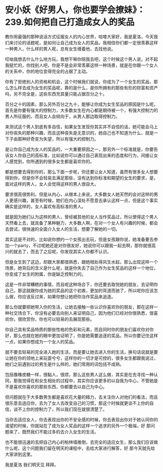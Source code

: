 # 安小妖《好男人，你也要学会撩妹》：239.如何把自己打造成女人的奖品

教你用最强的那种说话方式征服女人的内心世界，哈喽大家好，我是夏洛，今天我们来讨论的话题呢，是如何让自己成为女人的奖品，我相信你们都一定很羡慕这样一种男人，什么样的男人呢，总有女生缠着他，去找他说。

哎呦我想去什么什么地方玩，我想干嘛你陪我去吧，这个时候这个男人说，对不起我挺忙的，你找别人吧，你是不是会非常羡慕这样一种场景，就是在你跟一个女人的关系中，你的地位变得完全的占据了主动。

你有了拒绝别人的资格和机会，这个时候我们就说，你成为了一个女生的奖品，那么怎么样去成为女生的奖品呢，靠的是什么，是你所拥有的那些有形的财富和资产吗，另不完全是，这些东西充其量只能占据百分之十。

百分之十的因素，那么另外百分之九十，能够让你成为女生奖品的原因是什么呢，首先是你要有强大的控制力，大多数女生在内心都是期待被一个，有强大控制力的男人所征服的，而且女人会倾向于，从男人那边取得控制力。

来测试这个男人到底有多自信，如果女生发现你其实并不自信的话，她可能会马上对你丧失的那种兴趣，而且这种丧失是无意识的，她自己也不知道为什么，就是一下子由那种好奇变为失望，所以有强大的控制力。

是让你自己成为女人的奖品的，一大重要原因之一，那另外一个标准就是，你要告诉女人你自己的高标准，比如说你可以通过自己表现出来的态度和行为，间接让女人感觉到，你所遇到的很多女生都是喜欢你的。

都是想要去得到你的，那么下面一步呢，你还要让女人知道，虽然有很多女人想要得到你，但是你不会轻易去满足那些，没有达到你标准和期望的女生的要求，是，面对这样的男人，女人会觉得这样的男人很自大。

要求很高很势利，但是从内心，从根本上来说，大多数女人她天然的会对这样的男人更感兴趣，甚至有时候，她们在内心深处不愿意去承认这样一点，但是这个事实确实是这样的，女人喜欢有高标准的男人。

就是因为她们认为这样的男人，曾经被其他的女人当作奖品过，所以使得这个男人天然看上去，就具备了某种魅力，大多数人啊，在对一个女人有兴趣的时候，都会去尝试，很快速的全面介入女人的生活，想要了解她的一切。

其实这是不对的，比如说你想约一个女孩出去玩，但是女孩跟你说，她准备要去参加一个party，不过呢她还是对你很友好，她说你可以跟我一起去啊，那你就很高兴的就去了，而去了之后呢，你发现其实人你都不认识。

但是女生到了这边，却跟大家都很熟悉，跟她相处得风生水起，那么出现这样一个场景，她背后的含义是什么呢，就是你失去了自己作为女生奖品的这样一个地位，你变成了女生的附属，你是缺乏控制力的。

这是一件非常糟糕的事情，而且呢这种场合下，你还要去取悦她的朋友，去证明你自己，那这就跟你成为她的奖品的这个初衷，更加的背道而驰了，所以呢你应该怎么做，你应该反过来，如果你想让她把你当作奖品来追逐。

那么你就要把她带入你的生活，让她去接触一些认识你喜欢你的朋友，那在这样一种社交场合下，你没有必要去向别人来证明自己，因为他们已经对你很熟悉，很喜欢你，很欣赏你，你也可以轻易的去展现那些。

你自己具有奖品特质的那些性格的色彩和元素，而且同时你的朋友们喜欢你对你好，那么也就在她的眼中更加证明了，你是她需要追逐的奖品，所以你要记住这样一点，如果你想成为一个女人的奖品。

就不要去轻易的完全进入她的生活，而是要让她去进入你的生活，换句话说就是要让她在你的领地上来玩耍兮兮，这样你的一切才是可控的，很多女生都跟我说过，她们之前遇到过的男生是什么样的，她们常用的词包括不成熟。

包括像橡皮糖一样，很黏人，很烦，那么这些男人这么做，其实是在去寻找一种认同，那我觉得在和女生相处的过程中，其实你应该更多的以自我为中心，不管她是不是喜欢你喜欢的那些东西，你都要去以自己为中心。

但问题就在于大多数男生都是喜欢花大量的精力，去关注你人对他们的看法，而且很乐意去适应你，去为了女人去改变自己的习惯，那这个时候就更谈不上你的自信，谈不上你的控制力了，所以我们现在就很清楚了。

当你去适应女人，你去表现出你的不安全感的时候，你去表现出你对于她认同你的渴望的时候，你就站在了成为女人奖品的这样一个追求的另外一个极端，好 那问题来了，既然我们不能过多的去介入女生的生活。

也不能很迅速的去把自己内心的柏林墙推倒，去完全的适应女生，那么我们应该做什么呢，这个问题我们留在明天的课程中，去给大家进行解答，好 那今天就先给大家讲到这里。

我是夏洛 我们明天见 拜拜。